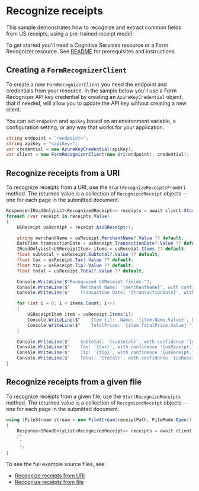 # Recognize receipts

This sample demonstrates how to recognize and extract common fields from US receipts, using a pre-trained receipt model.

To get started you'll need a Cognitive Services resource or a Form Recognizer resource.  See [README][README] for prerequisites and instructions.

## Creating a `FormRecognizerClient`

To create a new `FormRecognizerClient` you need the endpoint and credentials from your resource. In the sample below you'll use a Form Recognizer API key credential by creating an `AzureKeyCredential` object, that if needed, will allow you to update the API key without creating a new client.

You can set `endpoint` and `apiKey` based on an environment variable, a configuration setting, or any way that works for your application.

```C# Snippet:CreateFormRecognizerClient
string endpoint = "<endpoint>";
string apiKey = "<apiKey>";
var credential = new AzureKeyCredential(apiKey);
var client = new FormRecognizerClient(new Uri(endpoint), credential);
```

## Recognize receipts from a URI

To recognize receipts from a URI, use the `StartRecognizeReceiptsFromUri` method. The returned value is a collection of `RecognizedReceipt` objects -- one for each page in the submitted document.

```C# Snippet:FormRecognizerSampleRecognizeReceiptFileFromUri
Response<IReadOnlyList<RecognizedReceipt>> receipts = await client.StartRecognizeReceiptsFromUri(new Uri(receiptUri)).WaitForCompletionAsync();
foreach (var receipt in receipts.Value)
{
    USReceipt usReceipt = receipt.AsUSReceipt();

    string merchantName = usReceipt.MerchantName?.Value ?? default;
    DateTime transactionDate = usReceipt.TransactionDate?.Value ?? default;
    IReadOnlyList<USReceiptItem> items = usReceipt.Items ?? default;
    float subtotal = usReceipt.Subtotal?.Value ?? default;
    float tax = usReceipt.Tax?.Value ?? default;
    float tip = usReceipt.Tip?.Value ?? default;
    float total = usReceipt.Total?.Value ?? default;

    Console.WriteLine($"Recognized USReceipt fields:");
    Console.WriteLine($"    Merchant Name: '{merchantName}', with confidence {usReceipt.MerchantName.Confidence}");
    Console.WriteLine($"    Transaction Date: '{transactionDate}', with confidence {usReceipt.TransactionDate.Confidence}");

    for (int i = 0; i < items.Count; i++)
    {
        USReceiptItem item = usReceipt.Items[i];
        Console.WriteLine($"    Item {i}:  Name: '{item.Name.Value}', Quantity: '{item.Quantity?.Value}', Price: '{item.Price?.Value}'");
        Console.WriteLine($"    TotalPrice: '{item.TotalPrice.Value}'");
    }

    Console.WriteLine($"    Subtotal: '{subtotal}', with confidence '{usReceipt.Subtotal.Confidence}'");
    Console.WriteLine($"    Tax: '{tax}', with confidence '{usReceipt.Tax.Confidence}'");
    Console.WriteLine($"    Tip: '{tip}', with confidence '{usReceipt.Tip?.Confidence ?? 0.0f}'");
    Console.WriteLine($"    Total: '{total}', with confidence '{usReceipt.Total.Confidence}'");
}
```

## Recognize receipts from a given file

To recognize receipts from a given file, use the `StartRecognizeReceipts` method. The returned value is a collection of `RecognizedReceipt` objects -- one for each page in the submitted document.

```C# Snippet:FormRecognizerRecognizeReceiptFromFile
using (FileStream stream = new FileStream(receiptPath, FileMode.Open))
{
    Response<IReadOnlyList<RecognizedReceipt>> receipts = await client.StartRecognizeReceipts(stream).WaitForCompletionAsync();
    /*
     *
     */
}
```

To see the full example source files, see:

* [Recognize receipts from URI](https://github.com/Azure/azure-sdk-for-net/blob/master/sdk/formrecognizer/Azure.AI.FormRecognizer/tests/samples/Sample2_RecognizeReceiptsFromUri.cs)
* [Recognize receipts from file](https://github.com/Azure/azure-sdk-for-net/blob/master/sdk/formrecognizer/Azure.AI.FormRecognizer/tests/samples/Sample2_RecognizeReceiptsFromFile.cs)

[README]: https://github.com/Azure/azure-sdk-for-net/tree/master/sdk/formrecognizer/Azure.AI.FormRecognizer#getting-started